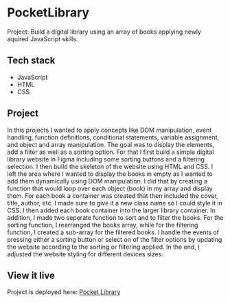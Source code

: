 # PocketLibrary

Project: Build a digital library using an array of books applying newly aquired JavaScript skills. 

## Tech stack
- JavaScript 
- HTML 
- CSS 

## Project

In this projects I wanted to apply concepts like DOM manipulation, event handling, function definitions, conditional statements, variable assignment, and object and array manipulation. The goal was to display the elements, add a filter as well as a sorting option. 
For that I first build a simple digital library website in Figma including some sorting buttons and a filtering selection. I then build the skeleton of the website using HTML and CSS. I left the area where I wanted to display the books in empty as I wanted to add them dynamically using DOM manipulation. I did that by creating a function that would loop over each object (book) in my array and display them. For each book a container was created that then included the cover, title, author, etc. I made sure to give it a new class name so I could style it in CSS. I then added each book container into the larger library container. In addition, I made two seperate function to sort and to filter the books. For the sorting function, I rearranged the books array, while for the filtering function, I created a sub-array for the filtered books. I handle the events of pressing either a sorting button or select on of the filter options by updating the website according to the sorting or filtering applied. 
In the end, I adjusted the website styling for different devices sizes. 


## View it live

Project is deployed here: [Pocket Library](https://pocketlibrary.netlify.app)